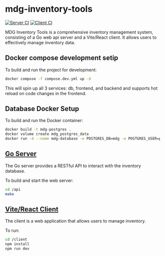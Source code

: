 # mdg-inventory-tools

[![Server CI](https://github.com/lf-hernandez/mdg-inventory-tools/actions/workflows/go.yml/badge.svg)](https://github.com/lf-hernandez/mdg-inventory-tools/actions/workflows/go.yml) [![Client CI](https://github.com/lf-hernandez/mdg-inventory-tools/actions/workflows/react.yml/badge.svg)](https://github.com/lf-hernandez/mdg-inventory-tools/actions/workflows/react.yml)

MDG Inventory Tools is a comprehensive inventory management system, consisting of a Go web api server and a Vite/React client. It allows users to effectively manage inventory data.

## Docker compose development setip

To build and run the project for development:

```bash
docker compose -f compose.dev.yml up -d
```

This will spin up all 3 services: db, frontend, and backend and supports hot reload on code changes in the frontend.

## Database Docker Setup

To build and run the Docker container:

```bash
docker build -t mdg-postgres .
docker volume create mdg_postgres_data
docker run -d --name mdg-database -e POSTGRES_DB=mdg -e POSTGRES_USER=postgres -e POSTGRES_PASSWORD=postgres -v mdg_postgres_data:/var/lib/postgresql/data -p 5432:5432 mdg-postgres
```

## [Go Server](api)

The Go server provides a RESTful API to interact with the inventory database.

To build and start the web server:

```bash
cd /api
make
```

## [Vite/React Client](client)

The client is a web application that allows users to manage inventory.

To run:

```bash
cd /client
npm install
npm run dev
```
